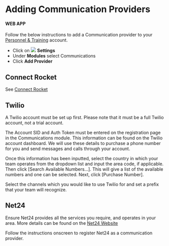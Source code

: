 # Adding Communication Providers

#### WEB APP

Follow the below instructions to add a Communication provider to your [Personnel & Training](../getting-started.md) account. 

* Click on ![](https://support.d4h.org/desk/file/10302050/image.png) **Settings**
* Under **Modules** select Communications
* Click **Add Provider**

## Connect Rocket

See [Connect Rocket](https://support.d4h.org/d4h-personnel-training2/connect-rocket)

## Twilio

A Twilio account must be set up first. Please note that it must be a full Twilio account, not a trial account.   
  
The Account SID and Auth Token must be entered on the registration page in the Communications module. This information can be found on the Twilio account dashboard. We will use these details to purchase a phone number for you and send messages and calls through your account.  
  
Once this information has been inputted, select the country in which your team operates from the dropdown list and input the area code, if applicable. Then click \[Search Available Numbers...\]. This will give a list of the available numbers and one can be selected. Next, click \[Purchase Number\].  
  
Select the channels which you would like to use Twilio for and set a prefix that your team will recognize.

## Net24

Ensure Net24 provides all the services you require, and operates in your area. More details can be found on the [Net24 Website](https://www.net24.co.nz/iSMS-gateway/api-sms.php)  
  
Follow the instructions onscreen to register Net24 as a communication provider. 

